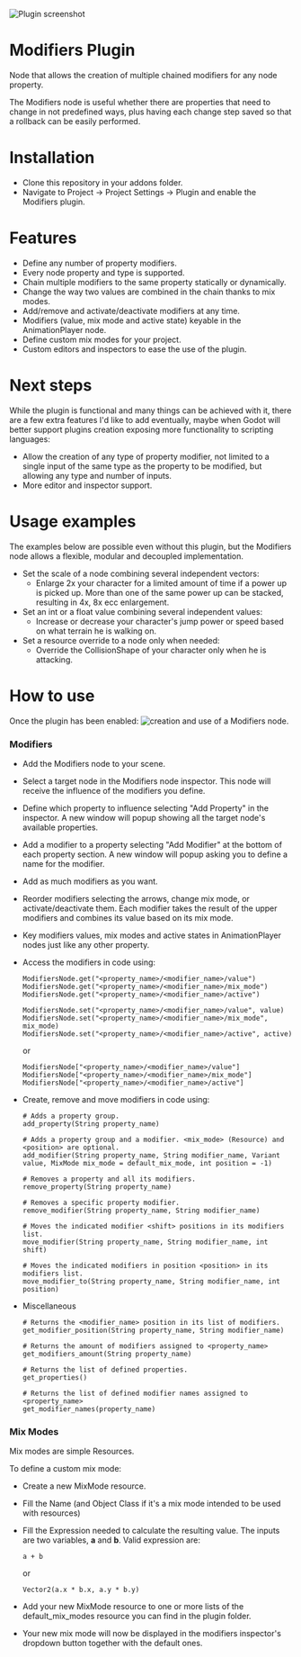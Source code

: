 ![Plugin screenshot](https://i.imgur.com/NtjyHaA.gif)
# Modifiers Plugin

Node that allows the creation of multiple chained modifiers for any node property.

The Modifiers node is useful whether there are properties that need to change in not predefined ways, plus having each change step saved so that a rollback can be easily performed.

# Installation
- Clone this repository in your addons folder.
- Navigate to Project -> Project Settings -> Plugin and enable the Modifiers plugin.

# Features
- Define any number of property modifiers.
- Every node property and type is supported.
- Chain multiple modifiers to the same property statically or dynamically.
- Change the way two values are combined in the chain thanks to mix modes.
- Add/remove and activate/deactivate modifiers at any time.
- Modifiers (value, mix mode and active state) keyable in the AnimationPlayer node.
- Define custom mix modes for your project.
- Custom editors and inspectors to ease the use of the plugin.

# Next steps
While the plugin is functional and many things can be achieved with it, there are a few extra features I'd like to add eventually, maybe when Godot will better support plugins creation exposing more functionality to scripting languages:

- Allow the creation of any type of property modifier, not limited to a single input of the same type as the property to be modified, but allowing any type and number of inputs.
- More editor and inspector support.

# Usage examples

The examples below are possible even without this plugin, but the Modifiers node allows a flexible, modular and decoupled implementation.

- Set the scale of a node combining several independent vectors:
  - Enlarge 2x your character for a limited amount of time if a power up is picked up.
    More than one of the same power up can be stacked, resulting in 4x, 8x ecc enlargement.
- Set an int or a float value combining several independent values:
  - Increase or decrease your character's jump power or speed based on what terrain he is walking on.
- Set a resource override to a node only when needed:
  - Override the CollisionShape of your character only when he is attacking.

# How to use
Once the plugin has been enabled:
![creation and use of a Modifiers node](https://i.imgur.com/Rm9fqIk.gif).

### Modifiers
- Add the Modifiers node to your scene.
- Select a target node in the Modifiers node inspector.
  This node will receive the influence of the modifiers you define.
- Define which property to influence selecting "Add Property" in the inspector.
  A new window will popup showing all the target node's available properties.
- Add a modifier to a property selecting "Add Modifier" at the bottom of each property section.
  A new window will popup asking you to define a name for the modifier.
- Add as much modifiers as you want.
- Reorder modifiers selecting the arrows, change mix mode, or activate/deactivate them.
  Each modifier takes the result of the upper modifiers and combines its value based on its mix mode.
- Key modifiers values, mix modes and active states in AnimationPlayer nodes just like any other property.
 
- Access the modifiers in code using:

  ```
  ModifiersNode.get("<property_name>/<modifier_name>/value")
  ModifiersNode.get("<property_name>/<modifier_name>/mix_mode")
  ModifiersNode.get("<property_name>/<modifier_name>/active")
  
  ModifiersNode.set("<property_name>/<modifier_name>/value", value)
  ModifiersNode.set("<property_name>/<modifier_name>/mix_mode", mix_mode)
  ModifiersNode.set("<property_name>/<modifier_name>/active", active)
  ```
  
  or
  
  ```
  ModifiersNode["<property_name>/<modifier_name>/value"]
  ModifiersNode["<property_name>/<modifier_name>/mix_mode"]
  ModifiersNode["<property_name>/<modifier_name>/active"]
  ```
- Create, remove and move modifiers in code using:

  ```
  # Adds a property group.
  add_property(String property_name)
  
  # Adds a property group and a modifier. <mix_mode> (Resource) and <position> are optional.
  add_modifier(String property_name, String modifier_name, Variant value, MixMode mix_mode = default_mix_mode, int position = -1)
  
  # Removes a property and all its modifiers.
  remove_property(String property_name)
  
  # Removes a specific property modifier.
  remove_modifier(String property_name, String modifier_name)
  
  # Moves the indicated modifier <shift> positions in its modifiers list. 
  move_modifier(String property_name, String modifier_name, int shift)
  
  # Moves the indicated modifiers in position <position> in its modifiers list.
  move_modifier_to(String property_name, String modifier_name, int position)
  ```
- Miscellaneous
  ```
  # Returns the <modifier_name> position in its list of modifiers.
  get_modifier_position(String property_name, String modifier_name)
  
  # Returns the amount of modifiers assigned to <property_name>
  get_modifiers_amount(String property_name)
  
  # Returns the list of defined properties.
  get_properties()
  
  # Returns the list of defined modifier names assigned to <property_name>
  get_modifier_names(property_name)
  ```

### Mix Modes
Mix modes are simple Resources.

To define a custom mix mode:
- Create a new MixMode resource.
- Fill the Name (and Object Class if it's a mix mode intended to be used with resources)
- Fill the Expression needed to calculate the resulting value.
  The inputs are two variables, **a** and **b**.
  Valid expression are:
  
  `a + b`
  
  or
  
  `Vector2(a.x * b.x, a.y * b.y)`
- Add your new MixMode resource to one or more lists of the default_mix_modes resource you can find in the plugin folder.
- Your new mix mode will now be displayed in the modifiers inspector's dropdown button together with the default ones.
